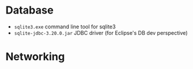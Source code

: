 # Database

  - `sqlite3.exe` command line tool for sqlite3
  - `sqlite-jdbc-3.20.0.jar` JDBC driver (for Eclipse's DB dev perspective)  
  
# Networking